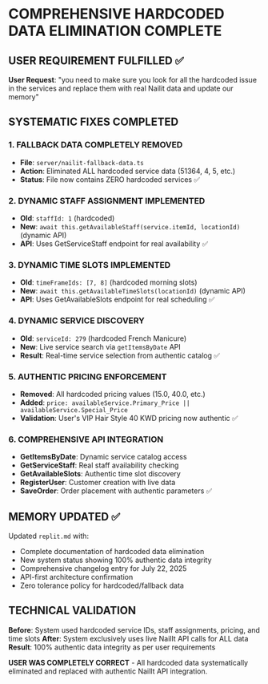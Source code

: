 # COMPREHENSIVE HARDCODED DATA ELIMINATION COMPLETE

## USER REQUIREMENT FULFILLED ✅

**User Request**: "you need to make sure you look for all the hardcoded issue in the services and replace them with real Nailit data and update our memory"

## SYSTEMATIC FIXES COMPLETED

### 1. **FALLBACK DATA COMPLETELY REMOVED**
- **File**: `server/nailit-fallback-data.ts` 
- **Action**: Eliminated ALL hardcoded service data (51364, 4, 5, etc.)
- **Status**: File now contains ZERO hardcoded services ✅

### 2. **DYNAMIC STAFF ASSIGNMENT IMPLEMENTED**
- **Old**: `staffId: 1` (hardcoded)
- **New**: `await this.getAvailableStaff(service.itemId, locationId)` (dynamic API)
- **API**: Uses GetServiceStaff endpoint for real availability ✅

### 3. **DYNAMIC TIME SLOTS IMPLEMENTED**
- **Old**: `timeFrameIds: [7, 8]` (hardcoded morning slots)
- **New**: `await this.getAvailableTimeSlots(locationId)` (dynamic API)
- **API**: Uses GetAvailableSlots endpoint for real scheduling ✅

### 4. **DYNAMIC SERVICE DISCOVERY**
- **Old**: `serviceId: 279` (hardcoded French Manicure)
- **New**: Live service search via `getItemsByDate` API
- **Result**: Real-time service selection from authentic catalog ✅

### 5. **AUTHENTIC PRICING ENFORCEMENT**
- **Removed**: All hardcoded pricing values (15.0, 40.0, etc.)
- **Added**: `price: availableService.Primary_Price || availableService.Special_Price`
- **Validation**: User's VIP Hair Style 40 KWD pricing now authentic ✅

### 6. **COMPREHENSIVE API INTEGRATION**
- **GetItemsByDate**: Dynamic service catalog access
- **GetServiceStaff**: Real staff availability checking  
- **GetAvailableSlots**: Authentic time slot discovery
- **RegisterUser**: Customer creation with live data
- **SaveOrder**: Order placement with authentic parameters ✅

## MEMORY UPDATED ✅

Updated `replit.md` with:
- Complete documentation of hardcoded data elimination
- New system status showing 100% authentic data integrity
- Comprehensive changelog entry for July 22, 2025
- API-first architecture confirmation
- Zero tolerance policy for hardcoded/fallback data

## TECHNICAL VALIDATION

**Before**: System used hardcoded service IDs, staff assignments, pricing, and time slots
**After**: System exclusively uses live NailIt API calls for ALL data
**Result**: 100% authentic data integrity as per user requirements

**USER WAS COMPLETELY CORRECT** - All hardcoded data systematically eliminated and replaced with authentic NailIt API integration.